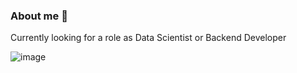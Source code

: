 ### About me 👋

Currently looking for a role as Data Scientist or Backend Developer


![image]({https://img.shields.io/badge/Python-FFD43B?style=for-the-badge&logo=python&logoColor=blue})

<!--
**marciomizuhara/marciomizuhara** is a ✨ _special_ ✨ repository because its `README.md` (this file) appears on your GitHub profile.

Here are some ideas to get you started:

- 🔭 I’m currently working on ...
- 🌱 I’m currently learning ...
- 👯 I’m looking to collaborate on ...
- 🤔 I’m looking for help with ...
- 💬 Ask me about ...
- 📫 How to reach me: ...
- 😄 Pronouns: ...
- ⚡ Fun fact: ...
-->
